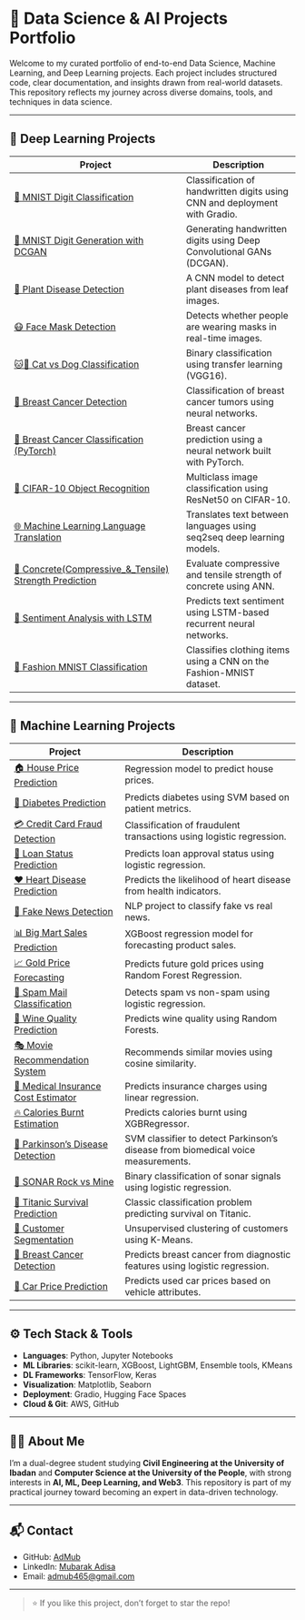 # 🧠 Data Science & AI Projects Portfolio

Welcome to my curated portfolio of end-to-end Data Science, Machine Learning, and Deep Learning projects. Each project includes structured code, clear documentation, and insights drawn from real-world datasets. This repository reflects my journey across diverse domains, tools, and techniques in data science.

---

## 🔬 Deep Learning Projects

| Project | Description |
|--------|-------------|
| [🧠 MNIST Digit Classification](./Deep_Learning_Projects/MNIST%20Digit%20Handwritten%20Classification) | Classification of handwritten digits using CNN and deployment with Gradio. |
| [🎨 MNIST Digit Generation with DCGAN](./Deep_Learning_Projects/MNIST%20DCGAN) | Generating handwritten digits using Deep Convolutional GANs (DCGAN). |
| [🌿 Plant Disease Detection](./Deep_Learning_Projects/Plant%20Disease%20Prediction%20using%20CNN) | A CNN model to detect plant diseases from leaf images. |
| [😷 Face Mask Detection](./Deep_Learning_Projects/Face%20Mask%20Detection%20using%20CNN) | Detects whether people are wearing masks in real-time images. |
| [🐱🐶 Cat vs Dog Classification](./Deep_Learning_Projects/Cat%20and%20Dog%20Classification%20using%20Transfer%20Learning) | Binary classification using transfer learning (VGG16). |
| [🔬 Breast Cancer Detection](./Deep_Learning_Projects/Breast_Classification%20using%20Neural%20Network) | Classification of breast cancer tumors using neural networks. |
| [🔬 Breast Cancer Classification (PyTorch)](./Deep_Learning_Projects/Breast%20Classification%20with%20PyTorch) | Breast cancer prediction using a neural network built with PyTorch. |
| [🚀 CIFAR-10 Object Recognition](./Deep_Learning_Projects/CIFAR_10_Object_Recognition_using_ResNet50) | Multiclass image classification using ResNet50 on CIFAR-10. |
| [🌐 Machine Learning Language Translation](./Deep_Learning_Projects/Machine_Learning_Language_Translation) | Translates text between languages using seq2seq deep learning models. |
| [🧠 Concrete(Compressive_&_Tensile) Strength Prediction](./Deep_Learning_Projects/Compressive%20&%20Tensile%20Strength%20using%20ANN%20Strength) | Evaluate compressive and tensile strength of concrete using ANN. |
| [📖 Sentiment Analysis with LSTM](./Deep_Learning_Projects/Sentiment%20Analysis%20using%20LSTM) | Predicts text sentiment using LSTM-based recurrent neural networks. |
| [👗 Fashion MNIST Classification](./Deep_Learning_Projects/Fashion%20MNIST%20Image%20Classification) | 	Classifies clothing items using a CNN on the Fashion-MNIST dataset. |


---

## 🤖 Machine Learning Projects

| Project | Description |
|--------|-------------|
| [🏠 House Price Prediction](./Machine_Learning_Projects/House_Prediction) | Regression model to predict house prices. |
| [🏥 Diabetes Prediction](./Machine_Learning_Projects/Diabetes_Prediction) | Predicts diabetes using SVM based on patient metrics. |
| [💳 Credit Card Fraud Detection](./Machine_Learning_Projects/Credit_Card_Fraud_Detection) | Classification of fraudulent transactions using logistic regression. |
| [🧾 Loan Status Prediction](./Machine_Learning_Projects/Loan_Status_Prediction) | Predicts loan approval status using logistic regression. |
| [❤️ Heart Disease Prediction](./Machine_Learning_Projects/Heart_Disease_Prediction) | Predicts the likelihood of heart disease from health indicators. |
| [📰 Fake News Detection](./Machine_Learning_Projects/Fake_News_Prediction) | NLP project to classify fake vs real news. |
| [📊 Big Mart Sales Prediction](./Machine_Learning_Projects/Big_Mart_Sales_Prediction) | XGBoost regression model for forecasting product sales. |
| [📈 Gold Price Forecasting](./Machine_Learning_Projects/Gold_Price_Prediction) | Predicts future gold prices using Random Forest Regression. |
| [💬 Spam Mail Classification](./Machine_Learning_Projects/Spam_Mail_Prediction) | Detects spam vs non-spam using logistic regression. |
| [🍷 Wine Quality Prediction](./Machine_Learning_Projects/Wine_Prediction) | Predicts wine quality using Random Forests. |
| [🎭 Movie Recommendation System](./Machine_Learning_Projects/Movie_Recommendation_System) | Recommends similar movies using cosine similarity. |
| [🧪 Medical Insurance Cost Estimator](./Machine_Learning_Projects/Medical_Insurance_Cost_Prediction) | Predicts insurance charges using linear regression. |
| [🔥 Calories Burnt Estimation](./Machine_Learning_Projects/Calories_Burnt_Prediction) | Predicts calories burnt using XGBRegressor. |
| [🧬 Parkinson’s Disease Detection](./Machine_Learning_Projects/Parkinson's_Disease_Detection) | SVM classifier to detect Parkinson’s disease from biomedical voice measurements. |
| [📡 SONAR Rock vs Mine](./Machine_Learning_Projects/SONAR_Rock_vs_Mine) | Binary classification of sonar signals using logistic regression. |
| [🚢 Titanic Survival Prediction](./Machine_Learning_Projects/Titanic_Survival_Prediction) | Classic classification problem predicting survival on Titanic. |
| [👥 Customer Segmentation](./Machine_Learning_Projects/Customer_Segmentation_using_K_Means_Clustering) | Unsupervised clustering of customers using K-Means. |
| [🎯 Breast Cancer Detection](./Machine_Learning_Projects/Breast_Cancer_Classification) | Predicts breast cancer from diagnostic features using logistic regression. |
| [🚗 Car Price Prediction](./Machine_Learning_Projects/Car_Price_Prediction) | Predicts used car prices based on vehicle attributes. |

---

## ⚙️ Tech Stack & Tools
- **Languages**: Python, Jupyter Notebooks
- **ML Libraries**: scikit-learn, XGBoost, LightGBM, Ensemble tools, KMeans
- **DL Frameworks**: TensorFlow, Keras
- **Visualization**: Matplotlib, Seaborn
- **Deployment**: Gradio, Hugging Face Spaces
- **Cloud & Git**: AWS, GitHub

---

## 🧑‍💻 About Me
I’m a dual-degree student studying **Civil Engineering at the University of Ibadan** and **Computer Science at the University of the People**, with strong interests in **AI, ML, Deep Learning, and Web3**. This repository is part of my practical journey toward becoming an expert in data-driven technology.

---

## 📬 Contact

- GitHub: [AdMub](https://github.com/AdMub)
- LinkedIn: [Mubarak Adisa](https://www.linkedin.com/in/mubarak-adisa-334a441b6/)
- Email: admub465@gmail.com

---

> ⭐ If you like this project, don’t forget to star the repo!
